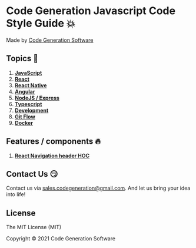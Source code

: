 # Code Generation Javascript Code Style Guide 💥

Made by [Code Generation Software](http://codegeneration.io/)

## Topics 🚀

1. [**JavaScript**](docs/javascript.md)
2. [**React**](docs/react/README.md)
3. [**React Native**](docs/react-native/README.md)
3. [**Angular**](docs/angular/README.md)
3. [**NodeJS / Express**](docs/node-express/README.md)
4. [**Typescript**](docs/typings.md)
5. [**Development**](docs/development.md)
6. [**Git Flow**](docs/git.md)
7. [**Docker**](docs/docker.md)

## Features / components 🔥

1. [**React Navigation header HOC**](/features-components/react-navigation-header-hoc.md)

## Contact Us 😏

Contact us via sales.codegeneration@gmail.com. And let us bring your idea into life!

## License

The MIT License (MIT)

Copyright © 2021 Code Generation Software
